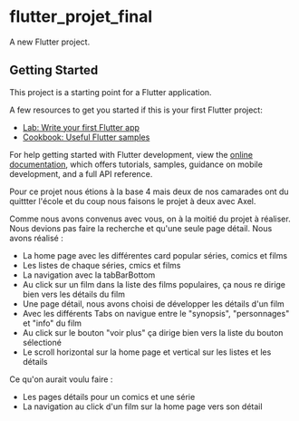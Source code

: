 # flutter_projet_final

A new Flutter project.

## Getting Started

This project is a starting point for a Flutter application.

A few resources to get you started if this is your first Flutter project:

- [Lab: Write your first Flutter app](https://docs.flutter.dev/get-started/codelab)
- [Cookbook: Useful Flutter samples](https://docs.flutter.dev/cookbook)

For help getting started with Flutter development, view the
[online documentation](https://docs.flutter.dev/), which offers tutorials,
samples, guidance on mobile development, and a full API reference.


Pour ce projet nous étions à la base 4 mais deux de nos camarades ont du quittter l'école et du coup nous faisons le projet à deux avec Axel. 

Comme nous avons convenus avec vous, on à la moitié du projet à réaliser. Nous devions pas faire la recherche et qu'une seule page détail. 
Nous avons réalisé : 
- La home page avec les différentes card popular séries, comics et films
- Les listes de chaque séries, cmics et films 
- La navigation avec la tabBarBottom
- Au click sur un film dans la liste des films populaires, ça nous re dirige bien vers les détails du film
- Une page détail, nous avons choisi de développer les détails d'un film
- Avec les différents Tabs on navigue entre le "synopsis", "personnages" et "info" du film
- Au click sur le bouton "voir plus" ça dirige bien vers la liste du bouton sélectioné
- Le scroll horizontal sur la home page et vertical sur les listes et les détails


Ce qu'on aurait voulu faire : 
- Les pages détails pour un comics et une série 
- La navigation au click d'un film sur la home page vers son détail

